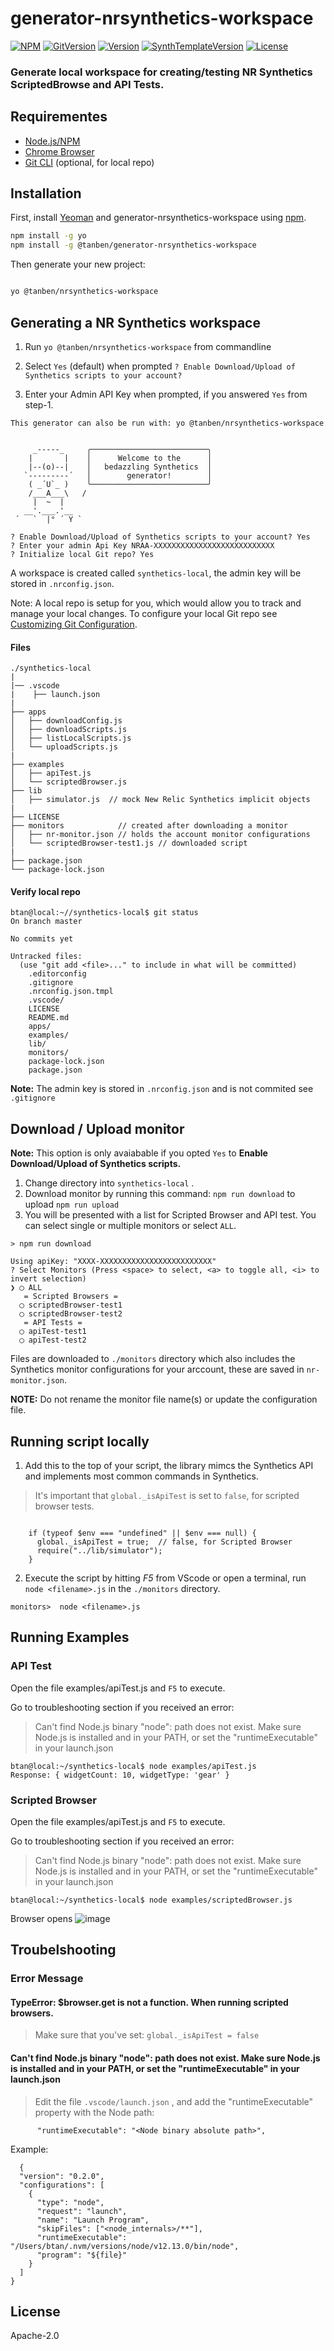 # generator-nrsynthetics-workspace

[![NPM](https://img.shields.io/badge/dynamic/json?color=orange&label=NPM&query=engines.npm&url=https%3A%2F%2Fraw.githubusercontent.com%2Ftanben%2Fgenerator-nrsynthetics-workspace%2Fmaster%2Fpackage.json)]() [![GitVersion](https://img.shields.io/badge/Git%20CLI-%3E2.25.1-orange)]()  [![Version](https://img.shields.io/badge/dynamic/json?color=brightgreen&label=Version&query=version&url=https%3A%2F%2Fraw.githubusercontent.com%2Ftanben%2Fgenerator-nrsynthetics-workspace%2Fmaster%2Fpackage.json)](https://github.com/tanben/generator-nrsynthetics-workspace)   [![SynthTemplateVersion](https://img.shields.io/badge/dynamic/json?color=blue&label=SyntheticsTemplate&query=version&url=https%3A%2F%2Fraw.githubusercontent.com%2Ftanben%2Fgenerator-nrsynthetics-workspace%2Fmaster%2Fgenerators%2Fapp%2Ftemplates%2F_package.json
)](https://github.com/tanben/generator-nrsynthetics-workspace/blob/master/generators/app/templates/_package.json)  [![License](https://img.shields.io/badge/dynamic/json?label=License&query=license&url=https%3A%2F%2Fraw.githubusercontent.com%2Ftanben%2Fgenerator-nrsynthetics-workspace%2Fmaster%2Fpackage.json)](https://github.com/tanben/generator-nrsynthetics-workspace)



### Generate local workspace for creating/testing NR Synthetics ScriptedBrowse and API Tests.

## Requirementes
* [Node.js/NPM](https://www.npmjs.com/get-npm)
* [Chrome Browser](https://www.google.com/chrome/)
* [Git CLI](https://git-scm.com/downloads) (optional, for local repo)

## Installation

First, install [Yeoman](http://yeoman.io) and generator-nrsynthetics-workspace using [npm](https://www.npmjs.com/).

```bash
npm install -g yo
npm install -g @tanben/generator-nrsynthetics-workspace
```

Then generate your new project:

```bash

yo @tanben/nrsynthetics-workspace

```


## Generating a NR Synthetics workspace

1. Run `yo @tanben/nrsynthetics-workspace` from commandline

2. Select `Yes` (default) when prompted `? Enable Download/Upload of Synthetics scripts to your account?`

3. Enter your Admin API Key when prompted, if you answered `Yes` from step-1.

```
This generator can also be run with: yo @tanben/nrsynthetics-workspace


     _-----_     ╭──────────────────────────╮
    |       |    │      Welcome to the      │
    |--(o)--|    │   bedazzling Synthetics  │
   `---------´   │        generator!        │
    ( _´U`_ )    ╰──────────────────────────╯
    /___A___\   /
     |  ~  |
   __'.___.'__
 ´   `  |° ´ Y `

? Enable Download/Upload of Synthetics scripts to your account? Yes
? Enter your admin Api Key NRAA-XXXXXXXXXXXXXXXXXXXXXXXXXXX
? Initialize local Git repo? Yes

```
A workspace is created called `synthetics-local`, the admin key will be stored in `.nrconfig.json`.

Note: A local repo is setup for you, which would allow you to track and manage your local changes. To configure your local Git repo see [Customizing Git Configuration](https://git-scm.com/book/en/v2/Customizing-Git-Git-Configuration).


#### Files
```
./synthetics-local
|
|── .vscode
|    ├── launch.json
|
├── apps
│   ├── downloadConfig.js
│   ├── downloadScripts.js
│   ├── listLocalScripts.js
│   └── uploadScripts.js
|
├── examples
│   ├── apiTest.js
│   └── scriptedBrowser.js
├── lib
│   ├── simulator.js  // mock New Relic Synthetics implicit objects
|
├── LICENSE
├── monitors            // created after downloading a monitor
│   ├── nr-monitor.json // holds the account monitor configurations
│   └── scriptedBrowser-test1.js // downloaded script
|
├── package.json
└── package-lock.json

```
#### Verify local repo

```
btan@local:~//synthetics-local$ git status
On branch master

No commits yet

Untracked files:
  (use "git add <file>..." to include in what will be committed)
	.editorconfig
	.gitignore
	.nrconfig.json.tmpl
	.vscode/
	LICENSE
	README.md
	apps/
	examples/
	lib/
	monitors/
	package-lock.json
	package.json
```
**Note:** The admin key is stored in `.nrconfig.json` and is not commited see `.gitignore`


## Download / Upload monitor
**Note:**  This option is only avaiabable if you opted  `Yes`  to **Enable Download/Upload of Synthetics scripts.**


1. Change directory into `synthetics-local` .
2. Download monitor by running this command: `npm run download` to upload `npm run upload`
3. You will be presented with a list for Scripted Browser and API test.
   You can select single or multiple monitors or select `ALL`.

```
> npm run download

Using apiKey: "XXXX-XXXXXXXXXXXXXXXXXXXXXXXXX"
? Select Monitors (Press <space> to select, <a> to toggle all, <i> to invert selection)
❯ ◯ ALL
   = Scripted Browsers =
  ◯ scriptedBrowser-test1
  ◯ scriptedBrowser-test2
   = API Tests =
  ◯ apiTest-test1
  ◯ apiTest-test2

```
Files are downloaded to `./monitors` directory which also includes the Synthetics monitor configurations for your arccount, these are saved in `nr-monitor.json`.

**NOTE:**  Do not rename the monitor file name(s) or update the configuration file.


## Running  script locally

1. Add this to the top of your script, the library mimcs the Synthetics API and implements most common commands in Synthetics.

> It's important that `global._isApiTest` is set to `false`, for scripted browser tests.

```

    if (typeof $env === "undefined" || $env === null) {
      global._isApiTest = true;  // false, for Scripted Browser
      require("../lib/simulator");
    }
```
2. Execute the script by hitting *F5* from VScode or open a terminal, run `node <filename>.js` in the `./monitors`  directory.
```
monitors>  node <filename>.js
```

## Running Examples
### API Test
Open the file examples/apiTest.js and `F5` to execute.

Go to troubleshooting section if you received an error:
> Can't find Node.js binary "node": path does not exist. Make sure Node.js is installed and in your PATH, or set the "runtimeExecutable" in your launch.json

```
btan@local:~/synthetics-local$ node examples/apiTest.js
Response: { widgetCount: 10, widgetType: 'gear' }

```
### Scripted Browser
Open the file examples/apiTest.js and `F5` to execute.

Go to troubleshooting section if you received an error:
> Can't find Node.js binary "node": path does not exist. Make sure Node.js is installed and in your PATH, or set the "runtimeExecutable" in your launch.json

```
btan@local:~/synthetics-local$ node examples/scriptedBrowser.js

```
Browser opens
![image](./images/scriptedBrowser.png)


## Troubelshooting
### Error Message

#### TypeError: $browser.get is not a function. When running scripted browsers.
> Make sure that you've set:  `global._isApiTest = false`

#### Can't find Node.js binary "node": path does not exist. Make sure Node.js is installed and in your PATH, or set the "runtimeExecutable" in your launch.json

> Edit the file `.vscode/launch.json` , and add the "runtimeExecutable" property with the Node path:
```
      "runtimeExecutable": "<Node binary absolute path>",
```
Example:
```
  {
  "version": "0.2.0",
  "configurations": [
    {
      "type": "node",
      "request": "launch",
      "name": "Launch Program",
      "skipFiles": ["<node_internals>/**"],
      "runtimeExecutable": "/Users/btan/.nvm/versions/node/v12.13.0/bin/node",
      "program": "${file}"
    }
  ]
}
```

## License

Apache-2.0
